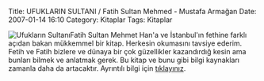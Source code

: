 Title: UFUKLARIN SULTANI / Fatih Sultan Mehmed - Mustafa Armağan
Date: 2007-01-14 16:10
Category: Kitaplar
Tags: Kitaplar

![Ufukların Sultanı][]Fatih Sultan Mehmet Han'a ve İstanbul'ın fethine
farklı açıdan bakan mükkemmel bir kitap. Herkesin okumasını tavsiye
ederim. Fetih ve Fatih bizlere ve dünaya bir çok güzellikler kazandırdığ
kesin ama bunları bilmek ve anlatmak gerek. Bu kitap ve bunu gibi bilgi
kaynakları zamanla daha da artacaktır. Ayrıntılı bilgi için
[tıklayınız][].

  [Ufukların Sultanı]: /images/ufuklarinsul.kucukresim.jpg
  [tıklayınız]: http://www.timas.com.tr/kitap.php?id=1181
